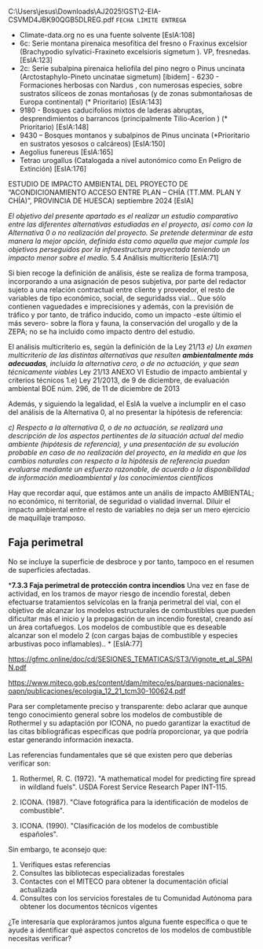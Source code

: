 C:\Users\jesus\Downloads\AJ2025\!GST\2-EIA-CSVMD4JBK90QGB5DLREG.pdf 
`FECHA LÍMITE ENTREGA`
- Climate-data.org no es una fuente solvente [EsIA:108]
- 6c: Serie montana pirenaica mesofítica del fresno o Fraxinus excelsior (Brachypodio sylvatici-Fraxineto excelsioris sigmetum ). VP, fresnedas.  [EsIA:123]
- 2c: Serie subalpina pirenaica heliofila del pino negro o Pinus uncinata (Arctostaphylo-Pineto uncinatae sigmetum) [ibidem] - 6230 - Formaciones herbosas con Nardus , con numerosas especies, sobre sustratos silíceos de zonas montañosas (y de zonas submontañosas de Europa continental) (* Prioritario) [EsIA:143]
- 9180 - Bosques caducifolios mixtos de laderas abruptas, desprendimientos o barrancos (principalmente Tilio-Acerion ) (* Prioritario) [EsIA:148]
- 9430 – Bosques montanos y subalpinos de Pinus uncinata (*Prioritario en sustratos yesosos o calcáreos) [EsIA:150]
- Aegolius funereus [EsIA:165]
- Tetrao urogallus (Catalogada a nivel autonómico como En Peligro de
Extinción) [EsIA:176]

ESTUDIO DE IMPACTO AMBIENTAL DEL PROYECTO DE “ACONDICIONAMIENTO ACCESO ENTRE PLAN – CHÍA (TT.MM. PLAN Y CHÍA)”, PROVINCIA DE HUESCA) septiembre 2024 [EsIA]

*El objetivo del presente apartado es el realizar un estudio comparativo entre las diferentes alternativas estudiadas en el proyecto, así como con la Alternativa 0 o no realización del proyecto. Se pretende determinar de esta manera la mejor opción, definida ésta como aquella que mejor cumple los objetivos perseguidos por la infraestructura proyectada teniendo un impacto menor sobre el medio.* 5.4 Análisis multicriterio [EsIA:71]

Si bien recoge la definición de análisis, éste se realiza de forma tramposa, incorporando a una asignación de pesos subjetiva, por parte del redactor sujeto a una relación contractual entre cliente y proveedor, el resto de variables de tipo económico, social, de seguridadss vial... Que sólo contienen vaguedades e imprecisiones y además, con la previsión de tráfico y por tanto, de tráfico inducido, como un impacto -este últimio el más severo- sobre la flora y fauna, la conservación del urogallo y de la ZEPA; no se ha incluido como impacto dentro del estudio. 

El análisis multicriterio es, según la definición de la Ley 21/13 *e) Un examen multicriterio de las distintas alternativas que resulten **ambientalmente más adecuadas**, incluida la alternativa cero, o de no actuación, y que sean técnicamente viables* <ref>Ley 21/13 ANEXO VI Estudio de impacto ambiental y criterios técnicos 1.e) Ley 21/2013, de 9 de diciembre, de evaluación ambiental BOE núm. 296, de 11 de diciembre de 2013</ref>

Además, y siguiendo la legalidad, el EsIA la vuelve a inclumplir en el caso del análisis de la Alternativa 0, al no presentar la hipótesis de referencia:


*c) Respecto a la alternativa 0, o de no actuación, se realizará una descripción de los aspectos pertinentes de la situación actual del medio ambiente (hipótesis de referencia), y una presentación de su evolución probable en caso de no realización del proyecto, en la medida en que los cambios naturales con respecto a la hipótesis de referencia puedan evaluarse mediante un esfuerzo razonable, de acuerdo a la disponibilidad de información medioambiental y los conocimientos científicos*

Hay que recordar aquí, que estámos ante un anális de impacto AMBIENTAL; no económico, ni territorial, de seguridad o vialidad invernal. Diluir el impacto ambiental entre el resto de variables no deja ser un mero ejercicio de maquillaje tramposo.

## Faja perimetral
No se incluye la superficie de desbroce y por tanto, tampoco en el resumen de superficies afectadas.

***7.3.3 Faja perimetral de protección contra incendios** Una vez en fase de actividad, en los tramos de mayor riesgo de incendio forestal, deben efectuarse tratamientos selvícolas en la franja perimetral del vial, con el objetivo de alcanzar los modelos estructurales de combustibles que pueden dificultar más el inicio y la propagación de un incendio forestal, creando así un área cortafuegos. Los modelos de combustible que es deseable alcanzar son el modelo 2 (con cargas bajas de combustible y especies arbustivas poco inflamables).. *
[EsIA:77]

https://gfmc.online/doc/cd/SESIONES_TEMATICAS/ST3/Vignote_et_al_SPAIN.pdf 

https://www.miteco.gob.es/content/dam/miteco/es/parques-nacionales-oapn/publicaciones/ecologia_12_21_tcm30-100624.pdf

Para ser completamente preciso y transparente: debo aclarar que aunque tengo conocimiento general sobre los modelos de combustible de Rothermel y su adaptación por ICONA, no puedo garantizar la exactitud de las citas bibliográficas específicas que podría proporcionar, ya que podría estar generando información inexacta.

Las referencias fundamentales que sé que existen pero que deberías verificar son:

1. Rothermel, R. C. (1972). "A mathematical model for predicting fire spread in wildland fuels". USDA Forest Service Research Paper INT-115.

2. ICONA. (1987). "Clave fotográfica para la identificación de modelos de combustible".

3. ICONA. (1990). "Clasificación de los modelos de combustible españoles".

Sin embargo, te aconsejo que:
1. Verifiques estas referencias
2. Consultes las bibliotecas especializadas forestales
3. Contactes con el MITECO para obtener la documentación oficial actualizada
4. Consultes con los servicios forestales de tu Comunidad Autónoma para obtener los documentos técnicos vigentes

¿Te interesaría que exploráramos juntos alguna fuente específica o que te ayude a identificar qué aspectos concretos de los modelos de combustible necesitas verificar?

